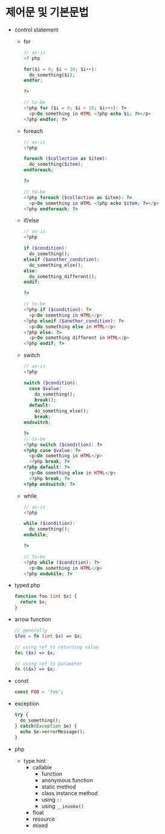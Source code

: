 # 제어문 및 기본문법

- control statement
  - for
    ```php
    // as-is
    <? php
    
    for($i = 0; $i < 10; $i++):
      do_something($i);
    endfor;

    ?>

    // to-be
    <?php for ($i = 0; $i < 10; $i++>): ?>
      <p>Do something in HTML <?php echo $i; ?></p>
    <?php endfor; ?>
    ```
  - foreach
    ```php
    // as-is
    <?php

    foreach ($collection as $item):
      do_something($item);
    endforeach;

    ?>

    // to-be
    <?php foreach ($collection as $item): ?>
      <p>Do something in HTML <?php echo $item; ?></p>
    <?php endforeach; ?>
    ```
  - if/else
    ```php
    // as-is
    <?php
    
    if ($condition):
      do_something();
    elseif ($another_condition):
      do_something_else();
    else:
      do_something_different();
    endif;

    ?>

    // to-be
    <?php if ($condition): ?>
      <p>Do something in HTML</p>
    <?php elseif ($another_condition): ?>
      <p>Do something else in HTML</p>
    <?php else: ?>
      <p>Do something different in HTML</p>
    <?php endif; ?>
    ```
  - switch
    ```php
    // as-is
    <?php

    switch ($condition):
      case $value:
        do_something();
        break();
      default:
        do_something_else();
        break;
    endswitch;

    ?>
    // to-be
    <?php switch ($condition): ?>
    <?php case $value: ?>
      <p>Do something in HTML</p>
      <?php break; ?>
    <?php default: ?>
      <p>Do something else in HTML</p>
      <?php break; ?>
    <?php endswitch; ?>
    ```
  - while
    ```php
    // as-is
    <?php 
    
    while ($condition):
      do_something();
    endwhile;
    
    ?>
    
    // to-be
    <?php while ($condition): ?>
      <p>Do something in HTML</p>
    <?php endwhile; ?>
    ```
- typed php
  ```php
  function foo (int $x) {
    return $x;
  }
  ```
- arrow function
  ```php
  // generally
  $foo = fn (int $x) => $x;

  // using ref to returning value
  fn& ($x) => $x;

  // using ref to parameter
  fn (&$x) => $x;
  ```
- const
  ```php
  const FOO = 'foo';
  ```
- exception
  ```php
  try {
    do_something();
  } catch(Exception $e) {
    echo $e->errorMessage();
  }
  ```


- php
  - type hint
    - callable
      - function
      - anonymous function
      - static method
      - class instance method
      - using `::`
      - using `__invoke()`
    - float
    - resource
    - mixed